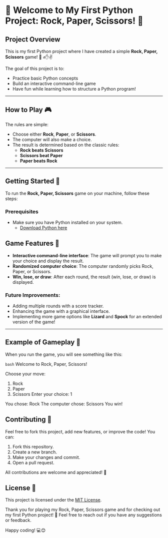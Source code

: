 # 👋 Welcome to My First Python Project: Rock, Paper, Scissors! 🎉

## Project Overview

This is my first Python project where I have created a simple **Rock, Paper, Scissors** game! 🤖 ✊✋✌️ 

The goal of this project is to:
- Practice basic Python concepts
- Build an interactive command-line game
- Have fun while learning how to structure a Python program!

---

## How to Play 🎮

The rules are simple:
- Choose either **Rock**, **Paper**, or **Scissors**.
- The computer will also make a choice.
- The result is determined based on the classic rules:
  - **Rock beats Scissors**
  - **Scissors beat Paper**
  - **Paper beats Rock**

---

## Getting Started 🚀

To run the **Rock, Paper, Scissors** game on your machine, follow these steps:

### Prerequisites
- Make sure you have Python installed on your system.
  - [Download Python here](https://www.python.org/downloads/)


## Game Features 🎯

- **Interactive command-line interface**: The game will prompt you to make your choice and display the result.
- **Randomized computer choice**: The computer randomly picks Rock, Paper, or Scissors.
- **Win, lose, or draw**: After each round, the result (win, lose, or draw) is displayed.
  
### Future Improvements:
- Adding multiple rounds with a score tracker.
- Enhancing the game with a graphical interface.
- Implementing more game options like **Lizard** and **Spock** for an extended version of the game!

---

## Example of Gameplay 🎲

When you run the game, you will see something like this:

```bash```
Welcome to Rock, Paper, Scissors!

Choose your move:
1. Rock
2. Paper
3. Scissors
Enter your choice: 1

You chose: Rock
The computer chose: Scissors
You win!

## Contributing 🤝

Feel free to fork this project, add new features, or improve the code! You can:
1. Fork this repository.
2. Create a new branch.
3. Make your changes and commit.
4. Open a pull request.

All contributions are welcome and appreciated! 🙌

## License 📜

This project is licensed under the [MIT License](LICENSE).

Thank you for playing my Rock, Paper, Scissors game and for checking out my first Python project! 🎉 Feel free to reach out if you have any suggestions or feedback.

Happy coding! 💻😊

